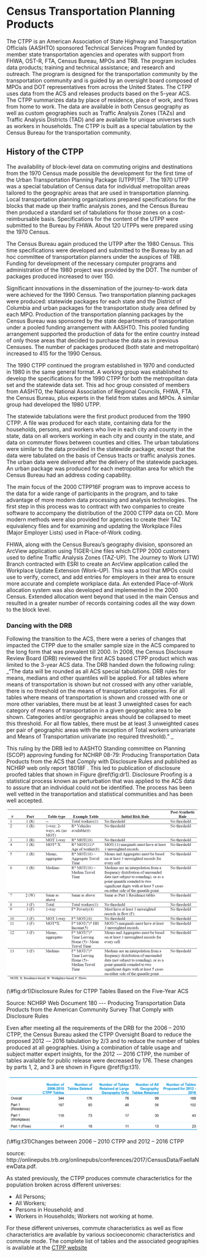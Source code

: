 # Census Transportation Planning Products

The CTPP is an American Association of State Highway and Transportation Officials (AASHTO) sponsored Technical Services Program funded by member state transportation agencies and operates with support from FHWA, OST-R, FTA, Census Bureau, MPOs and TRB. The program includes data products; training and technical assistance; and research and outreach. The program is designed for the transportation community by the transportation community and is guided by an oversight board composed of MPOs and DOT representatives from across the United States. The CTPP uses data from the ACS and releases products based on the 5-year ACS. The CTPP summarizes data by place of residence, place of work, and flows from home to work. The data are available in both Census geography as well as custom geographies such as Traffic Analysis Zones (TAZs) and Traffic Analysis Districts (TAD) and are available for unique universes such as workers in households. The CTPP is built as a special tabulation by the Census Bureau for the transportation community. 

##	History of the CTPP

The availability of block-level data on commuting origins and destinations from the 1970 Census made possible the development for the first time of the Urban Transportation Planning Package (UTPP)15F . The 1970 UTPP was a special tabulation of Census data for individual metropolitan areas tailored to the geographic areas that are used in transportation planning. Local transportation planning organizations prepared specifications for the blocks that made up their traffic analysis zones, and the Census Bureau then produced a standard set of tabulations for those zones on a cost-reimbursable basis. Specifications for the content of the UTPP were submitted to the Bureau by FHWA. About 120 UTPPs were prepared using the 1970 Census.

The Census Bureau again produced the UTPP after the 1980 Census. This time specifications were developed and submitted to the Bureau by an ad hoc committee of transportation planners under the auspices of TRB. Funding for development of the necessary computer programs and administration of the 1980 project was provided by the DOT. The number of packages produced increased to over 150.

Significant innovations in the dissemination of the journey-to-work data were achieved for the 1990 Census. Two transportation planning packages were produced: statewide packages for each state and the District of Columbia and urban packages for the transportation study area defined by each MPO. Production of the transportation planning packages by the Census Bureau was sponsored by the state departments of transportation under a pooled funding arrangement with AASHTO. This pooled funding arrangement supported the production of data for the entire country instead of only those areas that decided to purchase the data as in previous Censuses. The number of packages produced (both state and metropolitan) increased to 415 for the 1990 Census.

The 1990 CTPP continued the program established in 1970 and conducted in 1980 in the same general format. A working group was established to develop the specifications for the 1990 CTPP for both the metropolitan data set and the statewide data set. This ad hoc group consisted of members from AASHTO, the National Association of Regional Councils, FHWA, FTA, the Census Bureau, plus experts in the field from states and MPOs. A similar group had developed the 1980 UTPP.

The statewide tabulations were the first product produced from the 1990 CTPP. A file was produced for each state, containing data for the households, persons, and workers who live in each city and county in the state, data on all workers working in each city and county in the state, and data on commuter flows between counties and cities. The urban tabulations were similar to the data provided in the statewide package, except that the data were tabulated on the basis of Census tracts or traffic analysis zones. The urban data were delivered after the delivery of the statewide packages. An urban package was produced for each metropolitan area for which the Census Bureau had an address coding capability. 

The main focus of the 2000 CTPP16F  program was to improve access to the data for a wide range of participants in the program, and to take advantage of more modern data processing and analysis technologies. The first step in this process was to contract with two companies to create software to accompany the distribution of the 2000 CTPP data on CD. More modern methods were also provided for agencies to create their TAZ equivalency files and for examining and updating the Workplace Files (Major Employer Lists) used in Place-of-Work coding.

FHWA, along with the Census Bureau’s geography division, sponsored an ArcView application using TIGER-Line files which CTPP 2000 customers used to define Traffic Analysis Zones (TAZ-UP). The Journey to Work (JTW) Branch contracted with ESRI to create an ArcView application called the Workplace Update Extension (Work–UP). This was a tool that MPOs could use to verify, correct, and add entries for employers in their area to ensure more accurate and complete workplace data. An extended Place-of-Work allocation system was also developed and implemented in the 2000 Census. Extended allocation went beyond that used in the main Census and resulted in a greater number of records containing codes all the way down to the block level.

###	Dancing with the DRB

Following the transition to the ACS, there were a series of changes that impacted the CTPP due to the smaller sample size in the ACS compared to the long form that was prevalent till 2000. In 2008, the Census Disclosure Review Board (DRB) reviewed the first ACS based CTPP product which was limited to the 3-year ACS data. The DRB handed down the following ruling:
_“The data will be rounded as all ACS special tabulations. DRB rules for means, medians and other quantiles will be applied. For all tables where means of transportation is shown but not crossed with any other variable, there is no threshold on the means of transportation categories. For all tables where means of transportation is shown and crossed with one or more other variables, there must be at least 3 unweighted cases for each category of means of transportation in a given geographic area to be shown. Categories and/or geographic areas should be collapsed to meet this threshold. For all flow tables, there must be at least 3 unweighted cases per pair of geographic areas with the exception of Total workers univariate and Means of Transportation univariate (no required threshold).” _

This ruling by the DRB led to AASHTO Standing committee on Planning (SCOP) approving funding for NCHRP 08-79: Producing Transportation Data Products from the ACS that Comply with Disclosure Rules and published as NCHRP web only report 18018F . This led to publication of disclosure proofed tables that shown in Figure \@ref(fig:dr1). Disclosure Proofing is a statistical process known as perturbation that was applied to the ACS data to assure that an individual could not be identified. The process has been well vetted in the transportation and statistical communities and has been well accepted.  

<div class="figure">
<img src="images/drb1.PNG" alt="Disclosure Rules for CTPP Tables Based on the Five-Year ACS" width="503" />
<p class="caption">(\#fig:dr1)Disclosure Rules for CTPP Tables Based on the Five-Year ACS</p>
</div>
Source: NCHRP Web Document 180 --- Producing Transportation Data Products from the American Community Survey That Comply with Disclosure Rules

Even after meeting all the requirements of the DRB for the 2006 – 2010 CTPP, the Census Bureau asked the CTPP Oversight Board to reduce the proposed 2012 -– 2016 tabulation by 2/3 and to reduce the number of tables produced at all geographies. Using a combination of table usage and subject matter expert insights, for the 2012 -– 2016 CTPP, the number of tables available for public release were decreased by 176. These changes by parts 1, 2, and 3 are shown in Figure \@ref(fig:t31).


<div class="figure">
<img src="images/tab31.PNG" alt="Changes between 2006 – 2010 CTPP and 2012 – 2016 CTPP" width="620" />
<p class="caption">(\#fig:t31)Changes between 2006 – 2010 CTPP and 2012 – 2016 CTPP</p>
</div>
source: http://onlinepubs.trb.org/onlinepubs/conferences/2017/CensusData/FaellaNewData.pdf.

As stated previously, the CTPP produces commute characteristics for the population broken across different universes:

- All Persons; 
- All Workers; 
- Persons in Household; and
- Workers in Households; Workers not working at home.

For these different universes, commute characteristics as well as flow characteristics are available by various socioeconomic characteristics and commute mode. The complete list of tables and the associated geographies is available at the [CTPP website](https://ctpp.transportation.org/wp-content/uploads/sites/57/2019/01/CTPP-tables-based-on-2012-2016-ACS_uploadedToWeb-2.xlsx)


